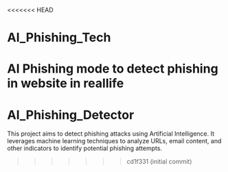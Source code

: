 <<<<<<< HEAD
# AI_Phishing_Tech
AI Phishing mode to detect phishing in website in reallife
=======
# AI_Phishing_Detector
This project aims to detect phishing attacks using Artificial Intelligence. It leverages machine learning techniques to analyze URLs, email content, and other indicators to identify potential phishing attempts.
>>>>>>> cd1f331 (initial commit)
